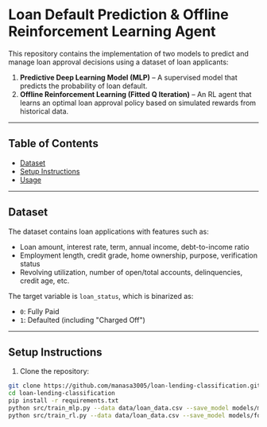 
# Loan Default Prediction & Offline Reinforcement Learning Agent

This repository contains the implementation of two models to predict and manage loan approval decisions using a dataset of loan applicants:

1. **Predictive Deep Learning Model (MLP)** – A supervised model that predicts the probability of loan default.  
2. **Offline Reinforcement Learning (Fitted Q Iteration)** – An RL agent that learns an optimal loan approval policy based on simulated rewards from historical data.

---

## Table of Contents

- [Dataset](#dataset)
- [Setup Instructions](#setup-instructions)
- [Usage](#usage)


---

## Dataset

The dataset contains loan applications with features such as:  

- Loan amount, interest rate, term, annual income, debt-to-income ratio  
- Employment length, credit grade, home ownership, purpose, verification status  
- Revolving utilization, number of open/total accounts, delinquencies, credit age, etc.  

The target variable is `loan_status`, which is binarized as:  
- `0`: Fully Paid  
- `1`: Defaulted (including "Charged Off")


---

## Setup Instructions

1. Clone the repository:

```bash
git clone https://github.com/manasa3005/loan-lending-classification.git
cd loan-lending-classification
pip install -r requirements.txt
python src/train_mlp.py --data data/loan_data.csv --save_model models/mlp_default_risk.pth
python src/train_rl.py --data data/loan_data.csv --save_model models/fqi_rl_agent.pth

